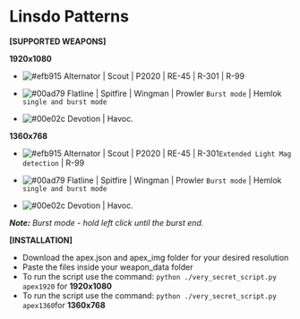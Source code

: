 # Linsdo Patterns

**[SUPPORTED WEAPONS]**

**1920x1080**
- ![#efb915](https://placehold.it/15/efb915/000000?text=+) Alternator | Scout | P2020 | RE-45 | R-301 | R-99

- ![#00ad79](https://placehold.it/15/00ad79/000000?text=+) Flatline | Spitfire | Wingman | Prowler `Burst mode` | Hemlok `single and burst mode`

- ![#00e02c](https://placehold.it/15/00e02c/000000?text=+) Devotion | Havoc.

**1360x768**
- ![#efb915](https://placehold.it/15/efb915/000000?text=+) Alternator | Scout | P2020 | RE-45 | R-301`Extended Light Mag detection` | R-99

- ![#00ad79](https://placehold.it/15/00ad79/000000?text=+) Flatline | Spitfire | Wingman | Prowler `Burst mode` | Hemlok `single and burst mode`

- ![#00e02c](https://placehold.it/15/00e02c/000000?text=+) Devotion | Havoc.

***Note:** Burst mode - hold left click until the burst end.*

**[INSTALLATION]**

- Download the apex.json and apex_img folder for your desired resolution
- Paste the files inside your weapon_data folder
- To run the script use the command: `python ./very_secret_script.py apex1920` for **1920x1080**
- To run the script use the command: `python ./very_secret_script.py apex1360`for **1360x768**
